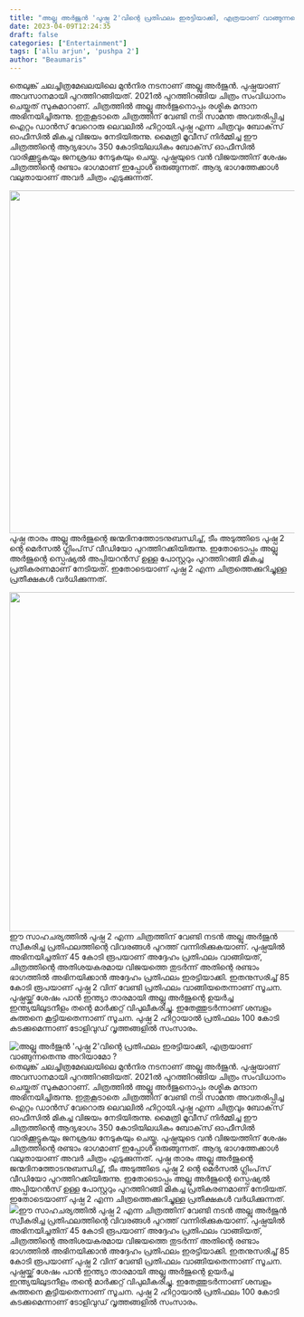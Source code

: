 ```yaml
---
title: "അല്ലു അർജുൻ 'പുഷ്പ 2'വിന്റെ പ്രതിഫലം ഇരട്ടിയാക്കി, എത്രയാണ് വാങ്ങുന്നതെന്നു അറിയാമോ ?"
date: 2023-04-09T12:24:35
draft: false
categories: ["Entertainment"]
tags: ['allu arjun', 'pushpa 2']
author: "Beaumaris"
---
```


തെലുങ്ക് ചലച്ചിത്രമേഖലയിലെ മുൻനിര നടനാണ് അല്ലു അർജുൻ. പുഷ്പയാണ് അവസാനമായി പുറത്തിറങ്ങിയത്. 2021ൽ പുറത്തിറങ്ങിയ ചിത്രം സംവിധാനം ചെയ്തത് സുകുമാറാണ്. ചിത്രത്തിൽ അല്ലു അർജുനൊപ്പം രശ്മിക മന്ദാന അഭിനയിച്ചിരുന്നു. ഇതുകൂടാതെ ചിത്രത്തിന് വേണ്ടി നടി സാമന്ത അവതരിപ്പിച്ച ഐറ്റം ഡാൻസ് വേറൊരു ലെവലിൽ ഹിറ്റായി.പുഷ്പ എന്ന ചിത്രവും ബോക്‌സ് ഓഫീസിൽ മികച്ച വിജയം നേടിയിരുന്നു. മൈത്രി മൂവീസ് നിർമ്മിച്ച ഈ ചിത്രത്തിന്റെ ആദ്യഭാഗം 350 കോടിയിലധികം ബോക്‌സ് ഓഫീസിൽ വാരിക്കൂട്ടുകയും ജനശ്രദ്ധ നേടുകയും ചെയ്തു. പുഷ്പയുടെ വൻ വിജയത്തിന് ശേഷം ചിത്രത്തിന്റെ രണ്ടാം ഭാഗമാണ് ഇപ്പോൾ ഒരുങ്ങുന്നത്. ആദ്യ ഭാഗത്തേക്കാൾ വലുതായാണ് അവർ ചിത്രം എടുക്കുന്നത്.

<img class=" wp-image-390884 aligncenter" src="https://cdn.boolokam.com/articles/2023/04/DQDQDF.webp" alt="" width="808" height="606" />പുഷ്പ താരം അല്ലു അർജുന്റെ ജന്മദിനത്തോടനുബന്ധിച്ച്, ടീം അടുത്തിടെ പുഷ്പ 2 ന്റെ മെർസൽ ഗ്ലിംപ്‌സ് വീഡിയോ പുറത്തിറക്കിയിരുന്നു. ഇതോടൊപ്പം അല്ലു അർജുന്റെ സ്പെഷ്യൽ അപ്പിയറൻസ് ഉള്ള പോസ്റ്ററും പുറത്തിറങ്ങി മികച്ച പ്രതികരണമാണ് നേടിയത്. ഇതോടെയാണ് പുഷ്പ 2 എന്ന ചിത്രത്തെക്കുറിച്ചുള്ള പ്രതീക്ഷകൾ വർധിക്കുന്നത്.

<img class="size-large wp-image-390885 aligncenter" src="https://cdn.boolokam.com/articles/2023/04/DQDQFFF-1-1024x768.jpg" alt="" width="800" height="600" />ഈ സാഹചര്യത്തിൽ പുഷ്പ 2 എന്ന ചിത്രത്തിന് വേണ്ടി നടൻ അല്ലു അർജുൻ സ്വീകരിച്ച പ്രതിഫലത്തിന്റെ വിവരങ്ങൾ പുറത്ത് വന്നിരിക്കുകയാണ്. പുഷ്പയിൽ അഭിനയിച്ചതിന് 45 കോടി രൂപയാണ് അദ്ദേഹം പ്രതിഫലം വാങ്ങിയത്, ചിത്രത്തിന്റെ അതിശയകരമായ വിജയത്തെ തുടർന്ന് അതിന്റെ രണ്ടാം ഭാഗത്തിൽ അഭിനയിക്കാൻ അദ്ദേഹം പ്രതിഫലം ഇരട്ടിയാക്കി. ഇതനുസരിച്ച് 85 കോടി രൂപയാണ് പുഷ്പ 2 വിന് വേണ്ടി പ്രതിഫലം വാങ്ങിയതെന്നാണ് സൂചന. പുഷ്പയ്ക്ക് ശേഷം പാൻ ഇന്ത്യാ താരമായി അല്ലു അർജുന്റെ ഉയർച്ച ഇന്ത്യയിലുടനീളം തന്റെ മാർക്കറ്റ് വിപുലീകരിച്ചു. ഇതേത്തുടർന്നാണ് ശമ്പളം കുത്തനെ കൂട്ടിയതെന്നാണ് സൂചന. പുഷ്പ 2 ഹിറ്റായാൽ പ്രതിഫലം 100 കോടി കടക്കുമെന്നാണ് ടോളിവുഡ് വൃത്തങ്ങളിൽ സംസാരം.


![അല്ലു അർജുൻ 'പുഷ്പ 2'വിന്റെ പ്രതിഫലം ഇരട്ടിയാക്കി, എത്രയാണ് വാങ്ങുന്നതെന്നു അറിയാമോ ?](https://cdn.boolokam.com/articles/2023/04/DQDQDF.webp)തെലുങ്ക് ചലച്ചിത്രമേഖലയിലെ മുൻനിര നടനാണ് അല്ലു അർജുൻ. പുഷ്പയാണ് അവസാനമായി പുറത്തിറങ്ങിയത്. 2021ൽ പുറത്തിറങ്ങിയ ചിത്രം സംവിധാനം ചെയ്തത് സുകുമാറാണ്. ചിത്രത്തിൽ അല്ലു അർജുനൊപ്പം രശ്മിക മന്ദാന അഭിനയിച്ചിരുന്നു. ഇതുകൂടാതെ ചിത്രത്തിന് വേണ്ടി നടി സാമന്ത അവതരിപ്പിച്ച ഐറ്റം ഡാൻസ് വേറൊരു ലെവലിൽ ഹിറ്റായി.പുഷ്പ എന്ന ചിത്രവും ബോക്‌സ് ഓഫീസിൽ മികച്ച വിജയം നേടിയിരുന്നു. മൈത്രി മൂവീസ് നിർമ്മിച്ച ഈ ചിത്രത്തിന്റെ ആദ്യഭാഗം 350 കോടിയിലധികം ബോക്‌സ് ഓഫീസിൽ വാരിക്കൂട്ടുകയും ജനശ്രദ്ധ നേടുകയും ചെയ്തു. പുഷ്പയുടെ വൻ വിജയത്തിന് ശേഷം ചിത്രത്തിന്റെ രണ്ടാം ഭാഗമാണ് ഇപ്പോൾ ഒരുങ്ങുന്നത്. ആദ്യ ഭാഗത്തേക്കാൾ വലുതായാണ് അവർ ചിത്രം എടുക്കുന്നത്. പുഷ്പ താരം അല്ലു അർജുന്റെ ജന്മദിനത്തോടനുബന്ധിച്ച്, ടീം അടുത്തിടെ പുഷ്പ 2 ന്റെ മെർസൽ ഗ്ലിംപ്‌സ് വീഡിയോ പുറത്തിറക്കിയിരുന്നു. ഇതോടൊപ്പം അല്ലു അർജുന്റെ സ്പെഷ്യൽ അപ്പിയറൻസ് ഉള്ള പോസ്റ്ററും പുറത്തിറങ്ങി മികച്ച പ്രതികരണമാണ് നേടിയത്. ഇതോടെയാണ് പുഷ്പ 2 എന്ന ചിത്രത്തെക്കുറിച്ചുള്ള പ്രതീക്ഷകൾ വർധിക്കുന്നത്. ![](https://cdn.boolokam.com/articles/2023/04/DQDQFFF-1-1024x768.jpg)ഈ സാഹചര്യത്തിൽ പുഷ്പ 2 എന്ന ചിത്രത്തിന് വേണ്ടി നടൻ അല്ലു അർജുൻ സ്വീകരിച്ച പ്രതിഫലത്തിന്റെ വിവരങ്ങൾ പുറത്ത് വന്നിരിക്കുകയാണ്. പുഷ്പയിൽ അഭിനയിച്ചതിന് 45 കോടി രൂപയാണ് അദ്ദേഹം പ്രതിഫലം വാങ്ങിയത്, ചിത്രത്തിന്റെ അതിശയകരമായ വിജയത്തെ തുടർന്ന് അതിന്റെ രണ്ടാം ഭാഗത്തിൽ അഭിനയിക്കാൻ അദ്ദേഹം പ്രതിഫലം ഇരട്ടിയാക്കി. ഇതനുസരിച്ച് 85 കോടി രൂപയാണ് പുഷ്പ 2 വിന് വേണ്ടി പ്രതിഫലം വാങ്ങിയതെന്നാണ് സൂചന. പുഷ്പയ്ക്ക് ശേഷം പാൻ ഇന്ത്യാ താരമായി അല്ലു അർജുന്റെ ഉയർച്ച ഇന്ത്യയിലുടനീളം തന്റെ മാർക്കറ്റ് വിപുലീകരിച്ചു. ഇതേത്തുടർന്നാണ് ശമ്പളം കുത്തനെ കൂട്ടിയതെന്നാണ് സൂചന. പുഷ്പ 2 ഹിറ്റായാൽ പ്രതിഫലം 100 കോടി കടക്കുമെന്നാണ് ടോളിവുഡ് വൃത്തങ്ങളിൽ സംസാരം.
